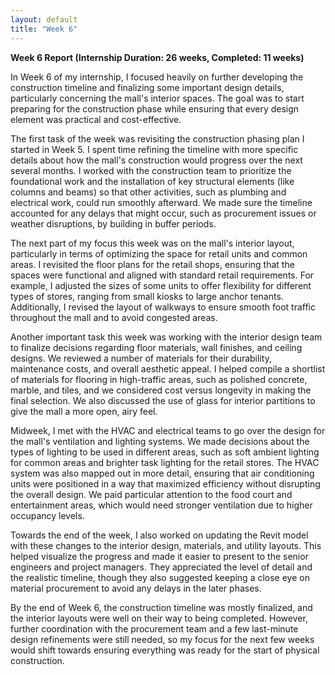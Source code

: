 ```yaml
---
layout: default
title: "Week 6"
---
```


**Week 6 Report (Internship Duration: 26 weeks, Completed: 11 weeks)**

In Week 6 of my internship, I focused heavily on further developing the construction timeline and finalizing some important design details, particularly concerning the mall's interior spaces. The goal was to start preparing for the construction phase while ensuring that every design element was practical and cost-effective.

The first task of the week was revisiting the construction phasing plan I started in Week 5. I spent time refining the timeline with more specific details about how the mall's construction would progress over the next several months. I worked with the construction team to prioritize the foundational work and the installation of key structural elements (like columns and beams) so that other activities, such as plumbing and electrical work, could run smoothly afterward. We made sure the timeline accounted for any delays that might occur, such as procurement issues or weather disruptions, by building in buffer periods. 

The next part of my focus this week was on the mall's interior layout, particularly in terms of optimizing the space for retail units and common areas. I revisited the floor plans for the retail shops, ensuring that the spaces were functional and aligned with standard retail requirements. For example, I adjusted the sizes of some units to offer flexibility for different types of stores, ranging from small kiosks to large anchor tenants. Additionally, I revised the layout of walkways to ensure smooth foot traffic throughout the mall and to avoid congested areas.

Another important task this week was working with the interior design team to finalize decisions regarding floor materials, wall finishes, and ceiling designs. We reviewed a number of materials for their durability, maintenance costs, and overall aesthetic appeal. I helped compile a shortlist of materials for flooring in high-traffic areas, such as polished concrete, marble, and tiles, and we considered cost versus longevity in making the final selection. We also discussed the use of glass for interior partitions to give the mall a more open, airy feel.

Midweek, I met with the HVAC and electrical teams to go over the design for the mall's ventilation and lighting systems. We made decisions about the types of lighting to be used in different areas, such as soft ambient lighting for common areas and brighter task lighting for the retail stores. The HVAC system was also mapped out in more detail, ensuring that air conditioning units were positioned in a way that maximized efficiency without disrupting the overall design. We paid particular attention to the food court and entertainment areas, which would need stronger ventilation due to higher occupancy levels.

Towards the end of the week, I also worked on updating the Revit model with these changes to the interior design, materials, and utility layouts. This helped visualize the progress and made it easier to present to the senior engineers and project managers. They appreciated the level of detail and the realistic timeline, though they also suggested keeping a close eye on material procurement to avoid any delays in the later phases.

By the end of Week 6, the construction timeline was mostly finalized, and the interior layouts were well on their way to being completed. However, further coordination with the procurement team and a few last-minute design refinements were still needed, so my focus for the next few weeks would shift towards ensuring everything was ready for the start of physical construction.